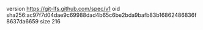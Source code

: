 version https://git-lfs.github.com/spec/v1
oid sha256:ac97f7d04dae9c69988dad4b65c6be2bda9bafb83b16862486836f8637da6659
size 216
